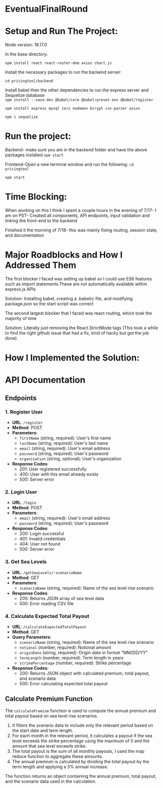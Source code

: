 # EventualFinalRound

# Setup and Run The Project: 

Node version: 18.17.0 

In the base directory: 

```npm install react react-router-dom axios chart.js```

Install the necessary packages to run the backend server:   
  
```cd pricingtool/backend```  

Install babel then the other dependencies to run the express server and Sequelize database  
```npm install --save-dev @babel/core @babel/preset-env @babel/register```  
  
```npm install express mysql cors nodemon bcrypt csv-parser axios```  
  
```npm i sequelize```  



# Run the project: 

Backend- make sure you are in the backend folder and have the above packages installed
```npm start```


Frontend-Open a new terminal window and run the following:
```cd pricingtool```  

```npm start```



# Time Blocking:

When working on this I think I spent a couple hours in the evening of 7/17- I am on PST- Created all components, API endpoints, input validation and linking the front-end to the backend

Finished it the morning of 7/18- this was mainly fixing routing, session state, and documentation 

# Major Roadblocks and How I Addressed Them

The first blocker I faced was setting up babel so I could use ES6 features such as import statements.These are not automatically available within express.js APIs

Solution: Installing babel, creating a .babelrc file, and modifying package.json so the start script was correct

The second largest blocker that I faced was react routing, which took the majority of time

Solution: Literally just removing the React.StrictMode tags (This took a while to find the right github issue that had a fix, kind of hacky but got the job done)


 # How I Implemented the Solution: 



# API Documentation

## Endpoints

### 1. Register User
- **URL**: `/register`
- **Method**: POST
- **Parameters**:
  - `firstName` (string, required): User's first name
  - `lastName` (string, required): User's last name
  - `email` (string, required): User's email address
  - `password` (string, required): User's password
  - `organization` (string, optional): User's organization
- **Response Codes**:
  - 201: User registered successfully
  - 400: User with this email already exists
  - 500: Server error

### 2. Login User
- **URL**: `/login`
- **Method**: POST
- **Parameters**:
  - `email` (string, required): User's email address
  - `password` (string, required): User's password
- **Response Codes**:
  - 200: Login successful
  - 401: Invalid credentials
  - 404: User not found
  - 500: Server error

### 3. Get Sea Levels
- **URL**: `/getSeaLevels/:scenarioName`
- **Method**: GET
- **Parameters**:
  - `scenarioName` (string, required): Name of the sea level rise scenario
- **Response Codes**:
  - 200: Returns JSON array of sea level data
  - 500: Error reading CSV file

### 4. Calculate Expected Total Payout
- **URL**: `/calculateExpectedTotalPayout`
- **Method**: GET
- **Query Parameters**:
  - `scenarioName` (string, required): Name of the sea level rise scenario
  - `notional` (number, required): Notional amount
  - `originDate` (string, required): Origin date in format "MM/DD/YY"
  - `termLength` (number, required): Term length in years
  - `strikePercentage` (number, required): Strike percentage
- **Response Codes**:
  - 200: Returns JSON object with calculated premium, total payout, and scenario data
  - 500: Error calculating expected total payout

## Calculate Premium Function

The `calculatePremium` function is used to compute the annual premium and total payout based on sea level rise scenarios.

1. It filters the scenario data to include only the relevant period based on the start date and term length.
2. For each month in the relevant period, it calculates a payout if the sea level exceeds the strike percentage using the maximum of 0 and the amount that sea level exceeds strike.
3. The total payout is the sum of all monthly payouts, I used the map reduce function to aggregate these amounts.
4. The annual premium is calculated by dividing the total payout by the term length and applying a 3% annual increase.

The function returns an object containing the annual premium, total payout, and the scenario data used in the calculation.
